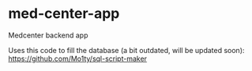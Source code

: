 # med-center-app
Medcenter backend app

Uses this code to fill the database (a bit outdated, will be updated soon):
https://github.com/Mo1ty/sql-script-maker
